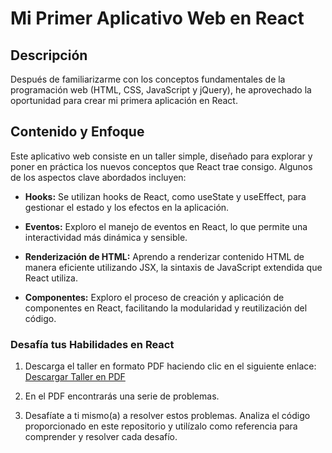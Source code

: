 # Mi Primer Aplicativo Web en React

## Descripción

Después de familiarizarme con los conceptos fundamentales de la programación web (HTML, CSS, JavaScript y jQuery), he aprovechado la oportunidad para crear mi primera aplicación en React.

## Contenido y Enfoque

Este aplicativo web consiste en un taller simple, diseñado para explorar y poner en práctica los nuevos conceptos que React trae consigo. Algunos de los aspectos clave abordados incluyen:

- **Hooks:** Se utilizan hooks de React, como useState y useEffect, para gestionar el estado y los efectos en la aplicación.

- **Eventos:** Exploro el manejo de eventos en React, lo que permite una interactividad más dinámica y sensible.

- **Renderización de HTML:** Aprendo a renderizar contenido HTML de manera eficiente utilizando JSX, la sintaxis de JavaScript extendida que React utiliza.

- **Componentes:** Exploro el proceso de creación y aplicación de componentes en React, facilitando la modularidad y reutilización del código.

### Desafía tus Habilidades en React

1. Descarga el taller en formato PDF haciendo clic en el siguiente enlace:
   [Descargar Taller en PDF](tallerREACT.pdf)

2. En el PDF encontrarás una serie de problemas.

3. Desafíate a ti mismo(a) a resolver estos problemas. Analiza el código proporcionado en este repositorio y utilízalo como referencia para comprender y resolver cada desafío.

